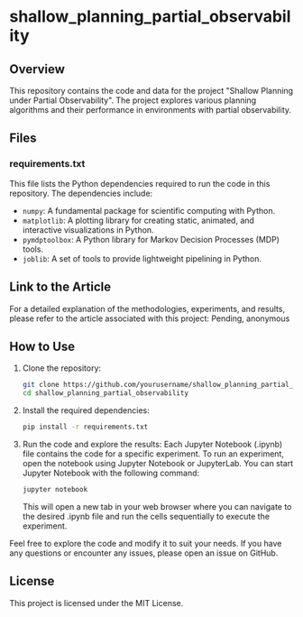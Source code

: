 # shallow_planning_partial_observability
## Overview

This repository contains the code and data for the project "Shallow Planning under Partial Observability". The project explores various planning algorithms and their performance in environments with partial observability.

## Files

### requirements.txt
This file lists the Python dependencies required to run the code in this repository. The dependencies include:
- `numpy`: A fundamental package for scientific computing with Python.
- `matplotlib`: A plotting library for creating static, animated, and interactive visualizations in Python.
- `pymdptoolbox`: A Python library for Markov Decision Processes (MDP) tools.
- `joblib`: A set of tools to provide lightweight pipelining in Python.

## Link to the Article

For a detailed explanation of the methodologies, experiments, and results, please refer to the article associated with this project: Pending, anonymous

## How to Use

1. Clone the repository:
   ```bash
   git clone https://github.com/yourusername/shallow_planning_partial_observability.git
   cd shallow_planning_partial_observability
   ```

2. Install the required dependencies:
   ```bash
   pip install -r requirements.txt
   ```

3. Run the code and explore the results:
   Each Jupyter Notebook (.ipynb) file contains the code for a specific experiment. To run an experiment, open the notebook using Jupyter Notebook or JupyterLab. You can start Jupyter Notebook with the following command:
   ```bash
   jupyter notebook
   ```
   This will open a new tab in your web browser where you can navigate to the desired .ipynb file and run the cells sequentially to execute the experiment.

Feel free to explore the code and modify it to suit your needs. If you have any questions or encounter any issues, please open an issue on GitHub.

## License

This project is licensed under the MIT License.

